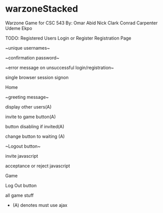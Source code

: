 # warzoneStacked
Warzone Game for CSC 543
By:
Omar Abid
Nick Clark
Conrad Carpenter
Udeme Ekpo


TODO:
Registered Users
Login or Register
Registration Page
  
  ~unique usernames~
  
  ~confirmation password~
  
  ~error message on unsuccessful login/registration~
  
  single browser session signon
  
Home
  
  ~greeting message~
  
  display other users(A)
  
  invite to game button(A)
  
  button disabling if invited(A)
  
  change button to waiting (A)
  
  ~Logout button~
  
  invite javascript
  
  acceptance or reject javascript
  
Game
  
  Log Out button
  
  all game stuff
  
  * (A) denotes must use ajax
